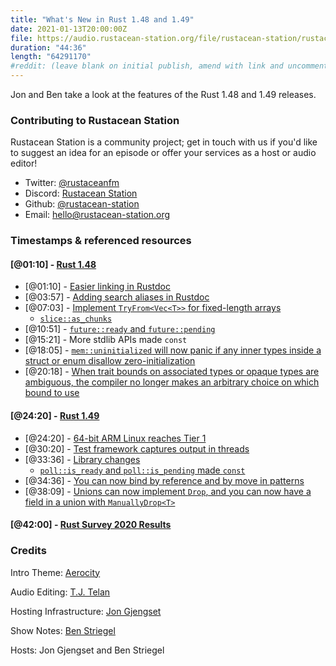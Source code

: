 ```yaml
---
title: "What's New in Rust 1.48 and 1.49"
date: 2021-01-13T20:00:00Z
file: https://audio.rustacean-station.org/file/rustacean-station/rustacean-station-e032-rust-1.48-1.49.mp3
duration: "44:36"
length: "64291170"
#reddit: (leave blank on initial publish, amend with link and uncomment this line after Reddit thread has been posted)
---
```


Jon and Ben take a look at the features of the Rust 1.48 and 1.49 releases.

<!--
The episode introduction goes here.
The first paragraph should ideally be short, and is used in various
places as a "short description" for the episode. Any subsequent
paragraphs show up as "expanded description".
-->

### Contributing to Rustacean Station

<!-- You can probably leave this as-is -->

Rustacean Station is a community project; get in touch with us if you'd like to suggest an idea for an episode or offer your services as a host or audio editor!

 - Twitter: [@rustaceanfm](https://twitter.com/rustaceanfm)
 - Discord: [Rustacean Station](https://discord.gg/cHc3Gyc)
 - Github: [@rustacean-station](https://github.com/rustacean-station/)
 - Email: [hello@rustacean-station.org](mailto:hello@rustacean-station.org)

### Timestamps & referenced resources

#### [@01:10] - [Rust 1.48](https://blog.rust-lang.org/2020/11/19/Rust-1.48.html)

 - [@01:10] - [Easier linking in Rustdoc](https://blog.rust-lang.org/2020/11/19/Rust-1.48.html#easier-linking-in-rustdoc)
 - [@03:57] - [Adding search aliases in Rustdoc](https://blog.rust-lang.org/2020/11/19/Rust-1.48.html#adding-search-aliases)
 - [@07:03] - [Implement `TryFrom<Vec<T>>` for fixed-length arrays](https://blog.rust-lang.org/2020/11/19/Rust-1.48.html#library-changes)
     - [`slice::as_chunks`](https://doc.rust-lang.org/std/primitive.slice.html#method.as_chunks)
 - [@10:51] - [`future::ready` and `future::pending`](https://doc.rust-lang.org/std/future/index.html#functions)
 - [@15:21] - More stdlib APIs made `const`
 - [@18:05] - [`mem::uninitialized` will now panic if any inner types inside a struct or enum disallow zero-initialization](https://github.com/rust-lang/rust/pull/71274/)
 - [@20:18] - [When trait bounds on associated types or opaque types are ambiguous, the compiler no longer makes an arbitrary choice on which bound to use](https://github.com/rust-lang/rust/issues/54121/)

#### [@24:20] - [Rust 1.49](https://blog.rust-lang.org/2020/12/31/Rust-1.49.0.html)

 - [@24:20] - [64-bit ARM Linux reaches Tier 1](https://blog.rust-lang.org/2020/12/31/Rust-1.49.0.html#64-bit-arm-linux-reaches-tier-1)
 - [@30:20] - [Test framework captures output in threads](https://blog.rust-lang.org/2020/12/31/Rust-1.49.0.html#test-framework-captures-output-in-threads)
 - [@33:36] - [Library changes](https://blog.rust-lang.org/2020/12/31/Rust-1.49.0.html#library-changes)
     - [`poll::is_ready` and `poll::is_pending` made `const`](https://doc.rust-lang.org/stable/std/task/enum.Poll.html#method.is_ready)
 - [@34:36] - [You can now bind by reference and by move in patterns](https://github.com/rust-lang/rust/pull/76119)
 - [@38:09] - [Unions can now implement `Drop`, and you can now have a field in a union with `ManuallyDrop<T>`](https://github.com/rust-lang/rust/pull/77547)

#### [@42:00] - [Rust Survey 2020 Results](https://blog.rust-lang.org/2020/12/16/rust-survey-2020.html)

<!--
In this section, leave timestamped notes of the form:

 - [@HH:MM:SS] - Topic at first timestamp
 - [@HH:MM:SS] - Topic at second timestamp
     - A link to additional material discussed during the preceding topic

-->

### Credits

Intro Theme: [Aerocity](https://twitter.com/AerocityMusic)

Audio Editing: [T.J. Telan](https://tjtelan.com)

Hosting Infrastructure: [Jon Gjengset](https://twitter.com/jonhoo/)

Show Notes: [Ben Striegel](https://twitter.com/bstrie)

Hosts: Jon Gjengset and Ben Striegel
